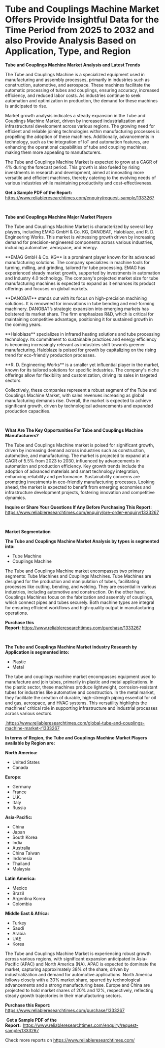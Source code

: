 <p><h1>Tube and Couplings Machine Market Offers Provide Insightful Data for the Time Period from 2025 to 2032 and also Provide Analysis Based on Application, Type, and Region</h1></p><p><strong>Tube and Couplings Machine Market Analysis and Latest Trends</strong></p>
<p><p>The Tube and Couplings Machine is a specialized equipment used in manufacturing and assembly processes, primarily in industries such as construction, automotive, and aerospace. These machines facilitate the automatic processing of tubes and couplings, ensuring accuracy, increased efficiency, and reduced labor costs. As industries continue to seek automation and optimization in production, the demand for these machines is anticipated to rise.</p><p>Market growth analysis indicates a steady expansion in the Tube and Couplings Machine Market, driven by increased industrialization and infrastructural development across various regions. The growing need for efficient and reliable joining technologies within manufacturing processes is propelling the adoption of these machines. Additionally, advancements in technology, such as the integration of IoT and automation features, are enhancing the operational capabilities of tube and coupling machines, making them more appealing to manufacturers.</p><p>The Tube and Couplings Machine Market is expected to grow at a CAGR of 4% during the forecast period. This growth is also fueled by rising investments in research and development, aimed at innovating more versatile and efficient machines, thereby catering to the evolving needs of various industries while maintaining productivity and cost-effectiveness.</p></p>
<p><strong>Get a Sample PDF of the Report:&nbsp;</strong> <a href="https://www.reliableresearchtimes.com/enquiry/request-sample/1333267?utm_campaign=3520&utm_medium=2&utm_source=Github&utm_content=ia&utm_term=24032025&utm_id=tube-and-couplings-machine">https://www.reliableresearchtimes.com/enquiry/request-sample/1333267</a></p>
<p>&nbsp;</p>
<p><strong>Tube and Couplings Machine Major Market Players</strong></p>
<p><p>The Tube and Couplings Machine Market is characterized by several key players, including EMAG GmbH & Co. KG, DANOBAT, Haloblaze, and R. D. Engineering Works. This market is witnessing growth driven by increasing demand for precision-engineered components across various industries, including automotive, aerospace, and energy.</p><p>**EMAG GmbH & Co. KG** is a prominent player known for its advanced manufacturing solutions. The company specializes in machine tools for turning, milling, and grinding, tailored for tube processing. EMAG has experienced steady market growth, supported by investments in automation and Industry 4.0 technology. The company's projected market size for tube manufacturing machines is expected to expand as it enhances its product offerings and focuses on global markets.</p><p>**DANOBAT** stands out with its focus on high-precision machining solutions. It is renowned for innovations in tube bending and end-forming machinery. DANOBAT’s strategic expansion into emerging markets has bolstered its market share. The firm emphasizes R&D, which is critical for maintaining competitive advantage, positioning it for sustained growth in the coming years.</p><p>**Haloblaze** specializes in infrared heating solutions and tube processing technology. Its commitment to sustainable practices and energy efficiency is becoming increasingly relevant as industries shift towards greener manufacturing. Haloblaze is poised for growth by capitalizing on the rising trend for eco-friendly production processes.</p><p>**R. D. Engineering Works** is a smaller yet influential player in the market, known for its tailored solutions for specific industries. The company's niche offerings allow for flexibility and customization, driving its sales in targeted sectors.</p><p>Collectively, these companies represent a robust segment of the Tube and Couplings Machine Market, with sales revenues increasing as global manufacturing demands rise. Overall, the market is expected to achieve significant growth, driven by technological advancements and expanded production capacities.</p></p>
<p>&nbsp;</p>
<p><strong>What Are The Key Opportunities For Tube and Couplings Machine Manufacturers?</strong></p>
<p><p>The Tube and Couplings Machine market is poised for significant growth, driven by increasing demand across industries such as construction, automotive, and manufacturing. The market is projected to expand at a CAGR of 5.5% from 2023 to 2030, influenced by advancements in automation and production efficiency. Key growth trends include the adoption of advanced materials and smart technology integration, enhancing reliability and performance. Sustainability concerns are prompting investments in eco-friendly manufacturing processes. Looking ahead, the market is expected to benefit from emerging economies and infrastructure development projects, fostering innovation and competitive dynamics.</p></p>
<p><strong>Inquire or Share Your Questions If Any Before Purchasing This Report:</strong> <a href="https://www.reliableresearchtimes.com/enquiry/pre-order-enquiry/1333267?utm_campaign=3520&utm_medium=2&utm_source=Github&utm_content=ia&utm_term=24032025&utm_id=tube-and-couplings-machine">https://www.reliableresearchtimes.com/enquiry/pre-order-enquiry/1333267</a></p>
<p>&nbsp;</p>
<p><strong>Market Segmentation</strong></p>
<p><strong>The Tube and Couplings Machine Market Analysis by types is segmented into:</strong></p>
<p><ul><li>Tube Machine</li><li>Couplings Machine</li></ul></p>
<p><p>The Tube and Couplings Machine market encompasses two primary segments: Tube Machines and Couplings Machines. Tube Machines are designed for the production and manipulation of tubes, facilitating processes like cutting, bending, and welding. They are essential in various industries, including automotive and construction. On the other hand, Couplings Machines focus on the fabrication and assembly of couplings, which connect pipes and tubes securely. Both machine types are integral for ensuring efficient workflows and high-quality output in manufacturing operations.</p></p>
<p><strong>Purchase this Report:&nbsp;</strong><a href="https://www.reliableresearchtimes.com/purchase/1333267?utm_campaign=3520&utm_medium=2&utm_source=Github&utm_content=ia&utm_term=24032025&utm_id=tube-and-couplings-machine">https://www.reliableresearchtimes.com/purchase/1333267</a></p>
<p>&nbsp;</p>
<p><strong>The Tube and Couplings Machine Market Industry Research by Application is segmented into:</strong></p>
<p><ul><li>Plastic</li><li>Metal</li></ul></p>
<p><p>The tube and couplings machine market encompasses equipment used to manufacture and join tubes, primarily in plastic and metal applications. In the plastic sector, these machines produce lightweight, corrosion-resistant tubes for industries like automotive and construction. In the metal market, they facilitate the creation of durable, high-strength piping essential for oil and gas, aerospace, and HVAC systems. This versatility highlights the machines' critical role in supporting infrastructure and industrial processes across various sectors.</p></p>
<p><a href="https://www.reliableresearchtimes.com/global-tube-and-couplings-machine-market-r1333267?utm_campaign=3520&utm_medium=2&utm_source=Github&utm_content=ia&utm_term=24032025&utm_id=tube-and-couplings-machine">&nbsp;https://www.reliableresearchtimes.com/global-tube-and-couplings-machine-market-r1333267</a></p>
<p><strong>In terms of Region, the Tube and Couplings Machine Market Players available by Region are:</strong></p>
<p>
    <p> <strong> North America: </strong>
        <ul>
            <li>United States</li>
            <li>Canada</li>
        </ul>
        </p> 
    <p> <strong> Europe: </strong>
        <ul>
            <li>Germany</li>
            <li>France</li>
            <li>U.K.</li>
            <li>Italy</li>
            <li>Russia</li>
        </ul>
        </p> 
    <p> <strong> Asia-Pacific: </strong>
        <ul>
            <li>China</li>
            <li>Japan</li>
            <li>South Korea</li>
            <li>India</li>
            <li>Australia</li>
            <li>China Taiwan</li>
            <li>Indonesia</li>
            <li>Thailand</li>
            <li>Malaysia</li>
        </ul>
        </p> 
    <p> <strong> Latin America: </strong>
        <ul>
            <li>Mexico</li>
            <li>Brazil</li>
            <li>Argentina Korea</li>
            <li>Colombia</li>
        </ul>
        </p> 
    <p> <strong> Middle East & Africa: </strong>
        <ul>
            <li>Turkey</li>
            <li>Saudi</li>
            <li>Arabia</li>
            <li>UAE</li>
            <li>Korea</li>
        </ul>
    </p>
    </p>
<p><p>The Tube and Couplings Machine Market is experiencing robust growth across various regions, with significant expansion anticipated in Asia-Pacific (APAC) and North America (NA). APAC is expected to dominate the market, capturing approximately 38% of the share, driven by industrialization and demand for automotive applications. North America follows closely with a 30% market share, spurred by technological advancements and a strong manufacturing base. Europe and China are projected to hold market shares of 20% and 12%, respectively, reflecting steady growth trajectories in their manufacturing sectors.</p></p>
<p><strong>Purchase this Report: </strong><a href="https://www.reliableresearchtimes.com/purchase/1333267?utm_campaign=3520&utm_medium=2&utm_source=Github&utm_content=ia&utm_term=24032025&utm_id=tube-and-couplings-machine">https://www.reliableresearchtimes.com/purchase/1333267</a></p>
<p>&nbsp;<strong>Get a Sample PDF of the Report:&nbsp;&nbsp;</strong><a href="https://www.reliableresearchtimes.com/enquiry/request-sample/1333267?utm_campaign=3520&utm_medium=2&utm_source=Github&utm_content=ia&utm_term=24032025&utm_id=tube-and-couplings-machine">https://www.reliableresearchtimes.com/enquiry/request-sample/1333267</a></p>
<p><strong></strong></p>
<p>Check more reports on <a href="https://www.reliableresearchtimes.com/?utm_campaign=3520&utm_medium=2&utm_source=Github&utm_content=ia&utm_term=24032025&utm_id=tube-and-couplings-machine">https://www.reliableresearchtimes.com/</a></p>